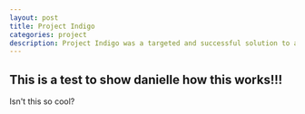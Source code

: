 ```yaml
---
layout: post
title: Project Indigo
categories: project
description: Project Indigo was a targeted and successful solution to a complex and broad problem. 
---
```

## This is a test to show danielle how this works!!!
Isn't this so cool?
